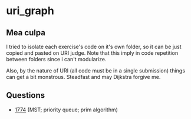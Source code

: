 # uri_graph
## Mea culpa

I tried to isolate each exercise's code on it's own folder, so it can be just copied and pasted on URI judge. Note that this imply in code repetition between folders since i can't modularize. 

Also, by the nature of URI (all code must be in a single submission) things can get a bit monstrous.
Steadfast and may Dijkstra forgive me.


## Questions
- [1774](https://www.urionlinejudge.com.br/judge/en/problems/view/1774) (MST; priority queue; prim algorithm)